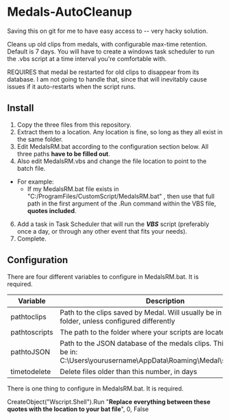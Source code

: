 # Medals-AutoCleanup
Saving this on git for me to have easy access to -- very hacky solution. 

Cleans up old clips from medals, with configurable max-time retention. Default is 7 days. You will have to create a windows task scheduler to run the .vbs script at a time interval you're comfortable with.

REQUIRES that medal be restarted for old clips to disappear from its database. I am not going to handle that, since that will inevitably cause issues if it auto-restarts when the script runs.

## Install
1. Copy the three files from this repository.
2. Extract them to a location. Any location is fine, so long as they all exist in the same folder.
3. Edit MedalsRM.bat according to the configuration section below. All three paths **have to be filled out**.
4. Also edit MedalsRM.vbs and change the file location to point to the batch file.
  - For example:
    - If my MedalsRM.bat file exists in "C:/ProgramFiles/CustomScript/MedalsRM.bat" , then use that full path in the first argument of the .Run command within the VBS file, **quotes included**.
6. Add a task in Task Scheduler that will run the **_VBS_** script (preferably once a day, or through any other event that fits your needs).
7. Complete.

## Configuration

There are four different variables to configure in MedalsRM.bat. It is required.


| Variable  | Description | Default  |  Required  |
| ------------- | ------------- | ------------- |------------- |
| pathtoclips  | Path to the clips saved by Medal. Will usually be in your Videos folder, unless configured differently  | None  | Yes  |
| pathtoscripts  | The path to the folder where your scripts are located  | None  | Yes  |
| pathtoJSON  | Path to the JSON database of the medals clips. This will usually be in: C:\Users\yourusername\AppData\Roaming\Medal\store\clips.json | None  | Yes  |
| timetodelete  | Delete files older than this number, in days | 7  |  No  |


There is one thing to configure in MedalsRM.bat. It is required.

CreateObject("Wscript.Shell").Run "**Replace everything between these quotes with the location to your bat file**", 0, False
